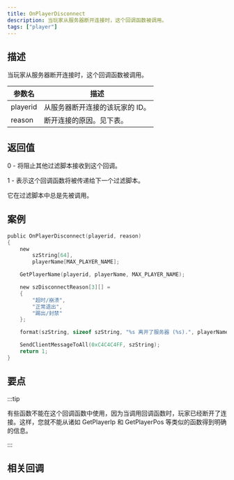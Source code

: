 ```yaml
---
title: OnPlayerDisconnect
description: 当玩家从服务器断开连接时，这个回调函数被调用。
tags: ["player"]
---
```


## 描述

当玩家从服务器断开连接时，这个回调函数被调用。

| 参数名   | 描述                            |
| -------- | ------------------------------- |
| playerid | 从服务器断开连接的该玩家的 ID。 |
| reason   | 断开连接的原因。见下表。        |

## 返回值

0 - 将阻止其他过滤脚本接收到这个回调。

1 - 表示这个回调函数将被传递给下一个过滤脚本。

它在过滤脚本中总是先被调用。

## 案例

```c
public OnPlayerDisconnect(playerid, reason)
{
    new
        szString[64],
        playerName[MAX_PLAYER_NAME];

    GetPlayerName(playerid, playerName, MAX_PLAYER_NAME);

    new szDisconnectReason[3][] =
    {
        "超时/崩溃",
        "正常退出",
        "踢出/封禁"
    };

    format(szString, sizeof szString, "%s 离开了服务器 (%s).", playerName, szDisconnectReason[reason]);

    SendClientMessageToAll(0xC4C4C4FF, szString);
    return 1;
}
```

## 要点

:::tip

有些函数不能在这个回调函数中使用，因为当调用回调函数时，玩家已经断开了连接。这样，您就不能从诸如 GetPlayerIp 和 GetPlayerPos 等类似的函数得到明确的信息。

:::

## 相关回调
